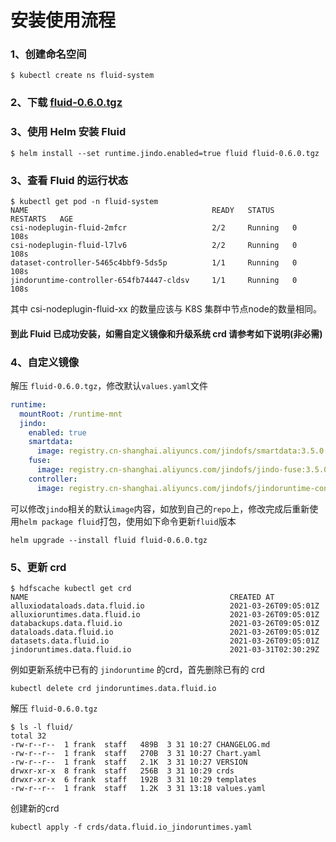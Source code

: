 # 安装使用流程


### 1、创建命名空间


```shell
$ kubectl create ns fluid-system
```


### 2、下载 [fluid-0.6.0.tgz](http://smartdata-binary.oss-cn-shanghai.aliyuncs.com/fluid/370/fluid-0.6.0.tgz)


### 3、使用 Helm 安装 Fluid

```shell
$ helm install --set runtime.jindo.enabled=true fluid fluid-0.6.0.tgz
```

### 3、查看 Fluid 的运行状态

```shell
$ kubectl get pod -n fluid-system
NAME                                         READY   STATUS    RESTARTS   AGE
csi-nodeplugin-fluid-2mfcr                   2/2     Running   0          108s
csi-nodeplugin-fluid-l7lv6                   2/2     Running   0          108s
dataset-controller-5465c4bbf9-5ds5p          1/1     Running   0          108s
jindoruntime-controller-654fb74447-cldsv     1/1     Running   0          108s
```

其中 csi-nodeplugin-fluid-xx 的数量应该与 K8S 集群中节点node的数量相同。

#### 到此 Fluid 已成功安装，如需自定义镜像和升级系统 crd 请参考如下说明(非必需)
### 4、自定义镜像

解压 `fluid-0.6.0.tgz`，修改默认`values.yaml`文件

```yaml
runtime:
  mountRoot: /runtime-mnt
  jindo:
    enabled: true
    smartdata:
      image: registry.cn-shanghai.aliyuncs.com/jindofs/smartdata:3.5.0
    fuse:
      image: registry.cn-shanghai.aliyuncs.com/jindofs/jindo-fuse:3.5.0
    controller:
      image: registry.cn-shanghai.aliyuncs.com/jindofs/jindoruntime-controller:v0.6.0-d90f9e5
```


可以修改`jindo`相关的默认`image`内容，如放到自己的`repo`上，修改完成后重新使用`helm package fluid`打包，使用如下命令更新`fluid`版本


```shell
helm upgrade --install fluid fluid-0.6.0.tgz
```


### 5、更新 crd


```shell
$ hdfscache kubectl get crd      
NAME                                             CREATED AT
alluxiodataloads.data.fluid.io                   2021-03-26T09:05:01Z
alluxioruntimes.data.fluid.io                    2021-03-26T09:05:01Z
databackups.data.fluid.io                        2021-03-26T09:05:01Z
dataloads.data.fluid.io                          2021-03-26T09:05:01Z
datasets.data.fluid.io                           2021-03-26T09:05:01Z
jindoruntimes.data.fluid.io                      2021-03-31T02:30:29Z
```


例如更新系统中已有的 `jindoruntime` 的crd，首先删除已有的 crd

```shell
kubectl delete crd jindoruntimes.data.fluid.io
```

解压 `fluid-0.6.0.tgz`

```shell
$ ls -l fluid/
total 32
-rw-r--r--  1 frank  staff   489B  3 31 10:27 CHANGELOG.md
-rw-r--r--  1 frank  staff   270B  3 31 10:27 Chart.yaml
-rw-r--r--  1 frank  staff   2.1K  3 31 10:27 VERSION
drwxr-xr-x  8 frank  staff   256B  3 31 10:29 crds
drwxr-xr-x  6 frank  staff   192B  3 31 10:29 templates
-rw-r--r--  1 frank  staff   1.2K  3 31 13:18 values.yaml
```

创建新的crd

```shell
kubectl apply -f crds/data.fluid.io_jindoruntimes.yaml
```
